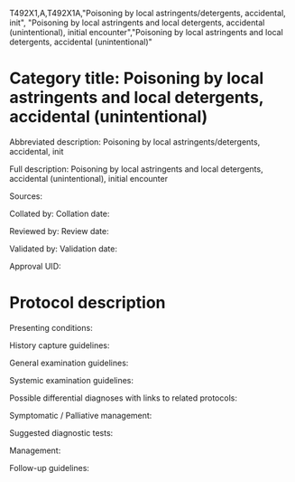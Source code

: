 T492X1,A,T492X1A,"Poisoning by local astringents/detergents, accidental, init", "Poisoning by local astringents and local detergents, accidental (unintentional), initial encounter","Poisoning by local astringents and local detergents, accidental (unintentional)"
# Category title: Poisoning by local astringents and local detergents, accidental (unintentional)

Abbreviated description: Poisoning by local astringents/detergents, accidental, init

Full description: Poisoning by local astringents and local detergents, accidental (unintentional), initial encounter

Sources:

Collated by:
Collation date:

Reviewed by:
Review date:

Validated by:
Validation date:

Approval UID:

# Protocol description

Presenting conditions:

History capture guidelines:

General examination guidelines:

Systemic examination guidelines:

Possible differential diagnoses with links to related protocols:

Symptomatic / Palliative management:

Suggested diagnostic tests:

Management:

Follow-up guidelines:

